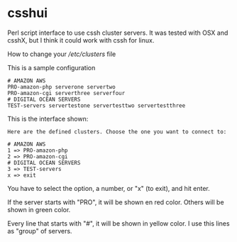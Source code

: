 # csshui

  
Perl script interface to use cssh cluster servers. It was tested with OSX and csshX, but I think it could work with cssh for linux.  
  
How to change your */etc/clusters* file  
  
This is a sample configuration  
  

    # AMAZON AWS  
    PRO-amazon-php serverone servertwo  
    PRO-amazon-cgi serverthree serverfour  
    # DIGITAL OCEAN SERVERS  
    TEST-servers servertestone servertesttwo servertestthree  

  
This is the interface shown:  
  
    Here are the defined clusters. Choose the one you want to connect to:  
    
    # AMAZON AWS  
    1 => PRO-amazon-php  
    2 => PRO-amazon-cgi  
    # DIGITAL OCEAN SERVERS  
    3 => TEST-servers  
    x => exit  

  
You have to select the option, a number, or "x" (to exit), and hit enter.  
  
If the server starts with "PRO", it will be shown en red color. Others will be shown in green color.  
  
Every line that starts with "#", it will be shown in yellow color. I use this lines as "group" of servers.
